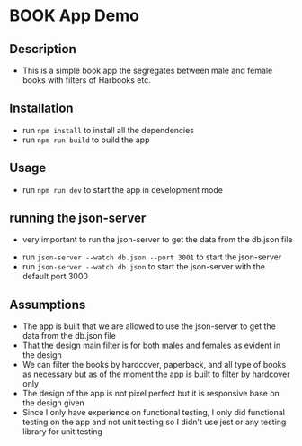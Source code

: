 # BOOK App Demo

## Description

- This is a simple book app the segregates between male and female books with filters of Harbooks etc.

## Installation

- run `npm install` to install all the dependencies
- run `npm run build` to build the app

## Usage

- run `npm run dev` to start the app in development mode

## running the json-server

- very important to run the json-server to get the data from the db.json file

* run `json-server --watch db.json --port 3001` to start the json-server
* run `json-server --watch db.json` to start the json-server with the default port 3000

## Assumptions

- The app is built that we are allowed to use the json-server to get the data from the db.json file
- That the design main filter is for both males and females as evident in the design
- We can filter the books by hardcover, paperback, and all type of books as necessary but as of the moment the app is built to filter by hardcover only
- The design of the app is not pixel perfect but it is responsive base on the design given
- Since I only have experience on functional testing, I only did functional testing on the app and not unit testing so I didn't use jest or any testing library for unit testing
